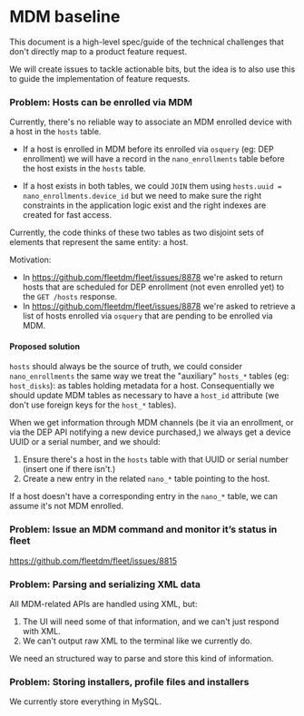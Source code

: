 # MDM baseline

This document is a high-level spec/guide of the technical challenges that don't
directly map to a product feature request.

We will create issues to tackle actionable bits, but the idea is to also use
this to guide the implementation of feature requests.


### Problem: Hosts can be enrolled via MDM

Currently, there's no reliable way to associate an MDM enrolled device with a
host in the `hosts` table.

- If a host is enrolled in MDM before its enrolled via `osquery` (eg: DEP
  enrollment) we will have a record in the `nano_enrollments` table before the
  host exists in the `hosts` table.

- If a host exists in both tables, we could `JOIN` them using `hosts.uuid =
  nano_enrollments.device_id`  but we need to make sure the right constraints
  in the application logic exist and the right indexes are created for fast
  access.

Currently, the code thinks of these two tables as two disjoint sets of elements
that represent the same entity: a host.

Motivation:

- In https://github.com/fleetdm/fleet/issues/8878 we're asked to return hosts
  that are scheduled for DEP enrollment (not even enrolled yet) to the `GET
  /hosts` response.
- In https://github.com/fleetdm/fleet/issues/8878 we're asked to retrieve a
  list of hosts enrolled via `osquery` that are pending to be enrolled via MDM.

#### Proposed solution

`hosts` should always be the source of truth, we could consider
`nano_enrollments` the same way we treat  the "auxiliary" `hosts_*` tables (eg:
`host_disks`): as tables holding metadata for a host. Consequentially we should
update MDM tables as necessary to have a `host_id` attribute (we don't use
foreign keys for the `host_*` tables).

When we get information through MDM channels (be it via an enrollment, or via
the DEP API notifying a new device purchased,) we always get a device UUID or a
serial number, and we should:

1. Ensure there's a host in the `hosts` table with that UUID or serial number (insert one if there isn't.)
1. Create a new entry in the related `nano_*` table pointing to the host.

If a host doesn't have a corresponding entry in the `nano_*` table, we can assume it's not MDM enrolled.


### Problem: Issue an MDM command and monitor it’s status in fleet

https://github.com/fleetdm/fleet/issues/8815

### Problem: Parsing and serializing XML data

All MDM-related APIs are handled using XML, but:

1. The UI will need some of that information, and we can't just respond with XML.
1. We can't output raw XML to the terminal like we currently do.

We need an structured way to parse and store this kind of information.

### Problem: Storing installers, profile files and installers

We currently store everything in MySQL.
